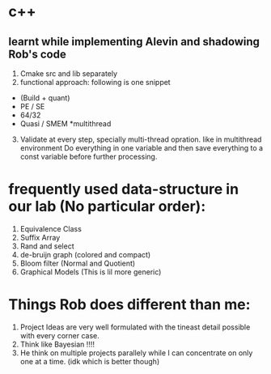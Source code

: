 # c++ 
## learnt while implementing Alevin and shadowing Rob's code
1. Cmake src and lib separately
2. functional approach: following is one snippet
  * (Build + quant)
  * PE / SE
  * 64/32
  * Quasi / SMEM *multithread
3. Validate at every step, specially multi-thread opration. like in multithread environment Do everything in one variable and then save everything to a const variable before further processing.

# frequently used data-structure in our lab (No particular order):
1. Equivalence Class
2. Suffix Array
3. Rand and select
4. de-bruijn graph (colored and compact)
5. Bloom filter (Normal and Quotient)
6. Graphical Models (This is lil more generic)

# Things Rob does different than me:
1. Project Ideas are very well formulated with the tineast detail possible with every corner case.
2. Think like Bayesian !!!!
3. He think on multiple projects parallely while I can concentrate on only one at a time. (idk which is better though)
